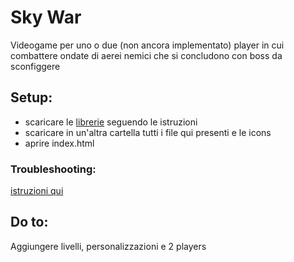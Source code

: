 # Sky War

Videogame per uno o due (non ancora implementato) player in cui combattere ondate di aerei nemici che si concludono con boss da sconfiggere

## Setup:
- scaricare le [librerie](https://github.com/Gimmmy97/prova-prova/tree/master/challenge/librerie%20p5) seguendo le istruzioni
- scaricare in un'altra cartella tutti i file qui presenti e le icons 
- aprire index.html

### Troubleshooting:
[istruzioni qui](https://github.com/Gimmmy97/prova-prova/blob/master/challenge/README.md)

## Do to:
Aggiungere livelli, personalizzazioni e 2 players
